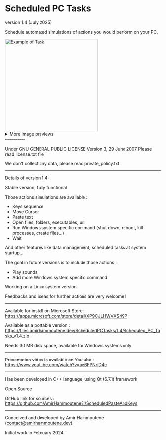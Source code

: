 # Scheduled PC Tasks

version 1.4 (July 2025)

Schedule automated simulations of actions you would perform on your PC.

<img src="https://files.amirhammoutene.dev/ScheduledPCTasks/screenshots/00-task-launchapp.png" alt="Example of Task" width="300"/> 
<details>  
   <summary>More image previews</summary>
   <img src="https://files.amirhammoutene.dev/ScheduledPCTasks/screenshots/04-cursormove.png" alt="Edit cursor movements" width="600"/>
   
   <img src="https://files.amirhammoutene.dev/ScheduledPCTasks/screenshots/02-systemcommands.png" alt="System commands" width="500"/>    <img src="https://files.amirhammoutene.dev/ScheduledPCTasks/screenshots/06-selectkeys.png" alt="Select keys" width="300"/> 
   
   <img src="https://files.amirhammoutene.dev/ScheduledPCTasks/screenshots/07-data.png" alt="Keys sequences data" width="400"/>    <img src="https://files.amirhammoutene.dev/ScheduledPCTasks/screenshots/09-darktheme.png" alt="Dark theme" width="300"/>
</details>
----------

Under GNU GENERAL PUBLIC LICENSE Version 3, 29 June 2007
Please read license.txt file

We don't collect any data, please read private_policy.txt

----------
Details of version 1.4:

Stable version, fully functional

Those actions simulations are available :

   - Keys sequence
   - Move Cursor
   - Paste text
   - Open files, folders, executables, url
   - Run Windows system specific command (shut down, reboot, kill processes, create files...)
   - Wait

And other features like data management, scheduled tasks at system startup...
   
The goal in future versions is to include those actions :

   - Play sounds
   - Add more Windows system specific command

Working on a Linux system version.

Feedbacks and ideas for further actions are very welcome !

----------
Available for install on Microsoft Store : 
https://apps.microsoft.com/store/detail/XP9CJLHWVXS49P

Available as a portable version :
https://files.amirhammoutene.dev/ScheduledPCTasks/1.4/Scheduled_PC_Tasks_v1.4.zip

Needs 30 MB disk space, available for Windows systems only
   
----------
Presentation video is available on Youtube :
https://www.youtube.com/watch?v=ue6FPNrjD4c

----------
Has been developed in C++ language, using Qt (6.7.1) framework 

Open Source

GitHub link for sources : https://github.com/AmirHammouteneEI/ScheduledPasteAndKeys

----------
Conceived and developed by Amir Hammoutene (contact@amirhammoutene.dev). 

Initial work in February 2024.
